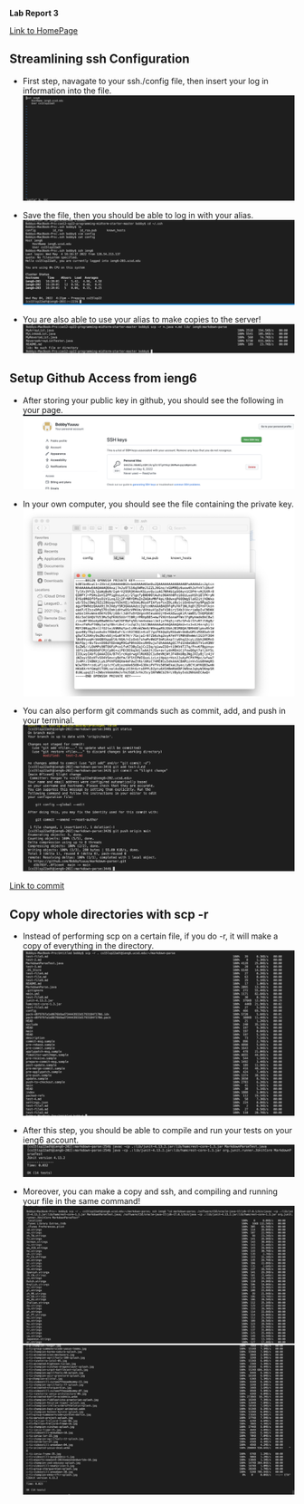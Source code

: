 **Lab Report 3**

[Link to HomePage](https://bobbyyuuuu.github.io/Caramel/index.html)

## Streamlining ssh Configuration ##

 - First step, navagate to your ssh./config file, then insert your log in information into the file.
![Step 1](labrep31.png)

- Save the file, then you should be able to log in with your alias.
![Step 2](labrep35.png)

- You are also able to use your alias to make copies to the server!
![Step 3](labrep36.png)

## Setup Github Access from ieng6 ##

- After storing your public key in github, you should see the following in your page.
![Step1](labrep341.png)

- In your own computer, you should see the file containing the private key.
![Step2](Labrep3re2.png)

- You can also perform git commands such as commit, add, and push in your terminal.
![Step3](Labrep3re1.png)

[Link to commit](https://github.com/BobbyYuuuu/markdown-parser/commit/0f1cee449caf0cdedff2368e44f734ad407dd40b)

## Copy whole directories with scp -r ##

- Instead of performing scp on a certain file, if you do -r, it will make a copy of everything in the directory. 
![Step 1](labrep34.png)

- After this step, you should be able to compile and run your tests on your ieng6 account.
![Step 2](labrep37.png)

- Moreover, you can make a copy and ssh, and compiling and running your file in the same command!
![Step 1](labrep38.png)
![Step 1](labrep39.png)
